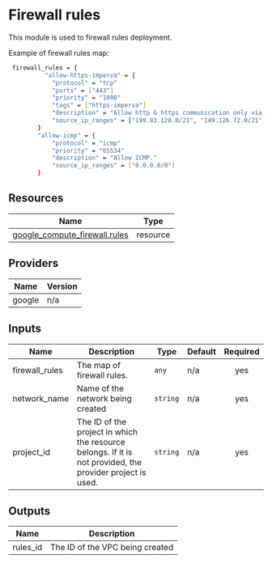 # Firewall rules

This module is used to firewall rules deployment.

Example of firewall rules map:

```bash
 firewall_rules = {
          "allow-https-imperva" = {
            "protocol" = "tcp"
            "ports" = ["443"]
            "priority" = "1000"
            "tags" = ["https-imperva"]
            "description" = "Allow http & https communication only via Imperva."
            "source_ip_ranges" = ["199.83.128.0/21", "149.126.72.0/21", "103.28.248.0/22", "45.64.64.0/22", "185.11.124.0/22", "192.230.64.0/18", "107.154.0.0/16", "45.60.0.0/16", "45.223.0.0/16"]
        }
        "allow-icmp" = {
            "protocol" = "icmp"
            "priority" = "65534"
            "description" = "Allow ICMP."
            "source_ip_ranges" = ["0.0.0.0/0"]
        }
```

<!-- BEGIN_TF_DOCS -->
## Resources

| Name | Type |
|------|------|
| [google_compute_firewall.rules](https://registry.terraform.io/providers/hashicorp/google/latest/docs/resources/compute_firewall) | resource |

## Providers

| Name | Version |
|------|---------|
| google | n/a |

## Inputs

| Name | Description | Type | Default | Required |
|------|-------------|------|---------|:--------:|
| firewall\_rules | The map of firewall rules. | `any` | n/a | yes |
| network\_name | Name of the network being created | `string` | n/a | yes |
| project\_id | The ID of the project in which the resource belongs. If it is not provided, the provider project is used. | `string` | n/a | yes |

## Outputs

| Name | Description |
|------|-------------|
| rules\_id | The ID of the VPC being created |

<!-- END_TF_DOCS -->
